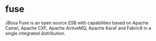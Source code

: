 fuse
====

JBoss Fuse is an open source ESB with capabilities based on Apache Camel, Apache CXF, Apache ActiveMQ, Apache Karaf and Fabric8 in a single integrated distribution.



